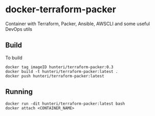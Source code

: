 # docker-terraform-packer
Container with Terraform, Packer, Ansible, AWSCLI and some useful DevOps utils

## Build 
To build
```commandline
docker tag imageID hunteri/terraform-packer:0.3
docker build -t hunteri/terraform-packer:latest .
docker push hunteri/terraform-packer:latest
```

## Running
```commandline
docker run -dit hunteri/terraform-packer:latest bash
docker attach <CONTAINER_NAME>
```
